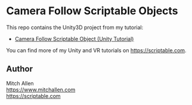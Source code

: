 # Camera Follow Scriptable Objects

This repo contains the Unity3D project from my tutorial:

* [Camera Follow Scriptable Object (Unity Tutorial)](https://scriptable.com/blog/camera-follow-scriptable-objects)

You can find more of my Unity and VR tutorials on https://scriptable.com.

## Author

Mitch Allen
<br />
https://www.mitchallen.com
<br />
https://scriptable.com
